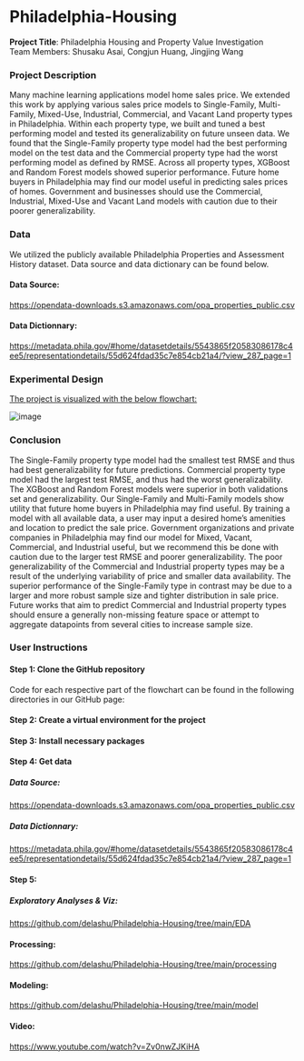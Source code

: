 # Philadelphia-Housing

**Project Title**: Philadelphia Housing and Property Value Investigation  
Team Members: Shusaku Asai, Congjun Huang, Jingjing Wang   

### Project Description     
Many machine learning applications model home sales price. We extended this work by applying various 
sales price models to Single-Family, Multi-Family, Mixed-Use, Industrial, Commercial, and Vacant Land
property types in Philadelphia. Within each property type, we built and tuned a best performing model and 
tested its generalizability on future unseen data. We found that the Single-Family property type model had 
the best performing model on the test data and the Commercial property type had the worst performing 
model as defined by RMSE. Across all property types, XGBoost and Random Forest models showed 
superior performance. Future home buyers in Philadelphia may find our model useful in predicting sales 
prices of homes. Government and businesses should use the Commercial, Industrial, Mixed-Use and Vacant 
Land models with caution due to their poorer generalizability.

### Data
We utilized the publicly available Philadelphia Properties and Assessment History dataset. Data source and data dictionary can be found below.
#### Data Source:

https://opendata-downloads.s3.amazonaws.com/opa_properties_public.csv

#### Data Dictionnary:

https://metadata.phila.gov/#home/datasetdetails/5543865f20583086178c4ee5/representationdetails/55d624fdad35c7e854cb21a4/?view_287_page=1

### Experimental Design
<ins>The project is visualized with the below flowchart:</ins> 
  
     
     
     
![image](https://user-images.githubusercontent.com/53063128/163472517-5cb10293-d1dd-4380-9366-a234b3097f6c.png)   

### Conclusion
The Single-Family property type model had the smallest test RMSE and thus had best generalizability for 
future predictions. Commercial property type model had the largest test RMSE, and thus had the worst 
generalizability. The XGBoost and Random Forest models were superior in both validations set and 
generalizability.
Our Single-Family and Multi-Family models show utility that future home buyers in Philadelphia may find 
useful. By training a model with all available data, a user may input a desired home’s amenities and location 
to predict the sale price. Government organizations and private companies in Philadelphia may find our 
model for Mixed, Vacant, Commercial, and Industrial useful, but we recommend this be done with caution 
due to the larger test RMSE and poorer generalizability.
The poor generalizability of the Commercial and Industrial property types may be a result of the underlying 
variability of price and smaller data availability. The superior performance of the Single-Family type in 
contrast may be due to a larger and more robust sample size and tighter distribution in sale price. Future 
works that aim to predict Commercial and Industrial property types should ensure a generally non-missing 
feature space or attempt to aggregate datapoints from several cities to increase sample size. 

### User Instructions
#### Step 1: Clone the GitHub repository
Code for each respective part of the flowchart can be found in the following directories in our GitHub page:   

#### Step 2: Create a virtual environment for the project 

#### Step 3: Install necessary packages

#### Step 4: Get data
##### Data Source:
https://opendata-downloads.s3.amazonaws.com/opa_properties_public.csv
##### Data Dictionnary:
https://metadata.phila.gov/#home/datasetdetails/5543865f20583086178c4ee5/representationdetails/55d624fdad35c7e854cb21a4/?view_287_page=1

#### Step 5:
##### Exploratory Analyses & Viz:   

https://github.com/delashu/Philadelphia-Housing/tree/main/EDA

#### Processing:    

https://github.com/delashu/Philadelphia-Housing/tree/main/processing

#### Modeling: 

https://github.com/delashu/Philadelphia-Housing/tree/main/model

#### Video:
https://www.youtube.com/watch?v=Zv0nwZJKiHA



